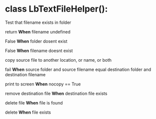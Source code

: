 # class LbTextFileHelper():

 Test that filename exists in folder

 return __When__ filename undefined

 False __When__ folder dosent exist

 False __When__ filename doesnt exist

 copy source file to another location, or name, or both

 fail __When__ source folder and source filename equal destination folder and destination filename

 print to screen __When__ nocopy == True

 remove destination file __When__ destination file exists

 delete file __When__ file is found

 delete __When__ file exists

